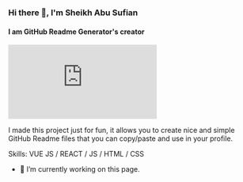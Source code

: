 ### Hi there 👋, I'm Sheikh Abu Sufian
#### I am GitHub Readme Generator's creator
![I am GitHub Readme Generator's creator](https://www.facebook.com/photo.php?fbid=429095753334016&set=pb.100087007854143.-2207520000&type=3)

I made this project just for fun, it allows you to create nice and simple GitHub Readme files that you can copy/paste and use in your profile.

Skills: VUE JS / REACT / JS / HTML / CSS

- 🔭 I’m currently working on this page. 




